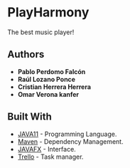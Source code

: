 # PlayHarmony
The best music player!

## Authors
* **Pablo Perdomo Falcón** 
* **Raúl Lozano Ponce** 
* **Cristian Herrera Herrera** 
* **Omar Verona kanfer**

## Built With
* [JAVA11](https://www.oracle.com/java/technologies/javase-jdk11-downloads.html) - Programming Language.
* [Maven](https://maven.apache.org/) - Dependency Management.
* [JAVAFX](https://mvnrepository.com/artifact/org.openjfx/javafx/11) - Interface.
* [Trello](https://trello.com/b/nxTXqLi6/mdaplayharmony) - Task manager.
